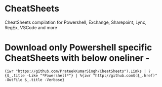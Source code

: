 # CheatSheets
CheatSheets compilation for Powershell, Exchange, Sharepoint, Lync, RegEx, VSCode and more
# Download only Powershell specific CheatSheets with below oneliner - 

`(iwr "https://github.com/PrateekKumarSingh/CheatSheets").Links | ?{$_.title -Like "*Powershell*"} | %{iwr "http://github.com$($_.href)" -OutFile $_.title -Verbose}`
